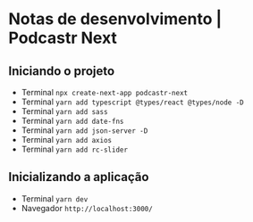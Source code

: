 # **Notas de desenvolvimento** | Podcastr Next

## Iniciando o projeto
- Terminal ``npx create-next-app podcastr-next``
- Terminal ``yarn add typescript @types/react @types/node -D``
- Terminal ``yarn add sass``
- Terminal ``yarn add date-fns``
- Terminal ``yarn add json-server -D``
- Terminal ``yarn add axios``
- Terminal ``yarn add rc-slider``

## Inicializando a aplicação
- Terminal ``yarn dev``
- Navegador ``http://localhost:3000/``